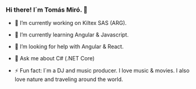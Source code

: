 ### Hi there! I´m Tomás Miró. 👋

<!--
**tomasmiro/tomasmiro** is a ✨ _special_ ✨ repository because its `README.md` (this file) appears on your GitHub profile.
-->

- 🔭 I’m currently working on Kiltex SAS (ARG).

- 🌱 I’m currently learning Angular & Javascript.

- 🤔 I’m looking for help with Angular & React.

- 💬 Ask me about C# (.NET Core)

- ⚡ Fun fact: I´m a DJ and music producer. I love music & movies. I also love nature and traveling around the world.
